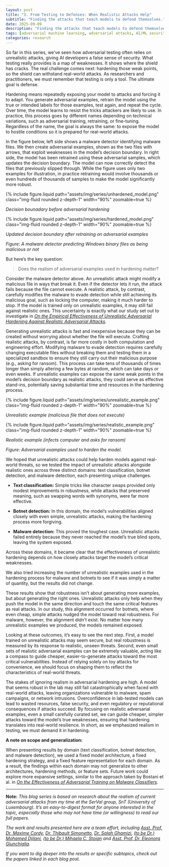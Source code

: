 ```yaml
---
layout: post
title: "3. From Testing to Defenses: When Realistic Attacks Help"
subtitle: "Finding the attacks that teach models to defend themselves."
date: 2025-09-09
description: "Finding the attacks that teach models to defend themselves."
tags: [adversarial machine learning, adversarial attacks, AI/ML security]
categories: research
---
```




So far in this series, we’ve seen how adversarial testing often relies on unrealistic attacks, giving AI developers a false sense of security. What testing really provides is a map of weaknesses. It shows where the shield has cracks. The real challenge comes next: hardening those weak points, so the shield can withstand real-world attacks. As researchers and practitioners, we must remember that testing is only a tool. The ultimate goal is defense.  

Hardening means repeatedly exposing your model to attacks and forcing it to adapt. You generate adversarial examples, retrain the model using the true or intended labels for those examples, test again, and repeat the cycle. Over time, the model learns to resist the tricks attackers are likely to use. In practice, this process goes by different names depending on technical variations, such as adversarial training, retraining, or fine-tuning. Regardless of the name, the goal is always the same: to expose the model to hostile conditions so it is prepared for real-world attacks.  

In the figure below, left side shows a malware detector identifying malware files. We then create adversarial examples, shown as the two files with arrows, that exploit weaknesses in the model’s decision boundary. In right side, the model has been retrained using these adversarial samples, which updates the decision boundary. The model can now correctly detect the files that previously slipped through. While the figure uses only two examples for illustration, in practice retraining would involve thousands or even hundreds of thousands of samples to make the model significantly more robust.  

<div class="row mt-3">
  <div class="col-sm mt-3 mt-md-0 text-center">
    {% include figure.liquid path="assets/img/series/unhardened_model.png" class="img-fluid rounded z-depth-1" width="90%" zoomable=true %}
    <p><em>Decision bounadary before adversarial hardening</em></p>
  </div>
  <div class="col-sm mt-3 mt-md-0 text-center">
    {% include figure.liquid path="assets/img/series/hardened_model.png" class="img-fluid rounded z-depth-1" width="90%" zoomable=true %}
    <p><em>Updated decision boundary after retraining on adversarial examples</em></p>
  </div>
</div>

*Figure: A malware detector predicting Windows binary files as being malicious or not*



But here’s the key question:  
> Does the realism of adversarial examples used in hardening matter? 

Consider the malware detector above. An unrealistic attack might modify a malicious file in ways that break it. Even if the detector lets it run, the attack fails because the file cannot execute. A realistic attack, by contrast, carefully modifies the malware to evade detection while still achieving its malicious goal, such as locking the computer, making it much harder to stop. If the model is trained only on unrealistic examples, it may still fail against realistic ones. This uncertainty is exactly what our study set out to investigate in _[On the Empirical Effectiveness of Unrealistic Adversarial Hardening Against Realistic Adversarial Attacks](https://ieeexplore.ieee.org/document/10179316)_.  


Generating unrealistic attacks is fast and inexpensive because they can be created without worrying about whether the file will execute. Crafting realistic attacks, by contrast, is far more costly in both computation and engineering effort. Modifying malware to evade detection requires carefully changing executable files without breaking them and testing them in a specialized sandbox to ensure they still carry out their malicious purpose (e.g., asking for ransom). This process can take tens of thousands of times longer than simply altering a few bytes at random, which can take days or even weeks. If unrealistic examples can expose the same weak points in the model’s decision boundary as realistic attacks, they could serve as effective stand-ins, potentially saving substantial time and resources in the hardening process.  


<div class="row mt-3">
  <div class="col-sm mt-3 mt-md-0 text-center">
    {% include figure.liquid path="assets/img/series/unrealistic_example.png" class="img-fluid rounded z-depth-1" width="90%" zoomable=true %}
    <p><em>Unrealistic example (malicious file that does not execute)</em></p>
  </div>
  <div class="col-sm mt-3 mt-md-0 text-center">
    {% include figure.liquid path="assets/img/series/realistic_example.png" class="img-fluid rounded z-depth-1" width="90%" zoomable=true %}
    <p><em>Realistic example (infects computer and asks for ransom)</em></p>
  </div>
</div>

<p class="text-center mt-2">
  <em>Figure: Adversarial examples used to harden the model.</em>
</p>

We hoped that unrealistic attacks could help harden models against real-world threats, so we tested the impact of unrealistic attacks alongside realistic ones across three distinct domains: text classification, botnet detection, and malware detection, each presenting unique challenges.  

- **Text classification:** Simple tricks like character swaps provided only modest improvements in robustness, while attacks that preserved meaning, such as swapping words with synonyms, were far more effective.  

- **Botnet detection:** In this domain, the model’s vulnerabilities aligned closely with even simple, unrealistic attacks, making the hardening process more forgiving.  

- **Malware detection:** This proved the toughest case. Unrealistic attacks failed entirely because they never reached the model’s true blind spots, leaving the system exposed.  

Across these domains, it became clear that the effectiveness of unrealistic hardening depends on how closely attacks target the model’s critical weaknesses.  

We also tried increasing the number of unrealistic examples used in the hardening process for malware and botnets to see if it was simply a matter of quantity, but the results did not change.  

These results show that robustness isn’t about generating more examples, but about generating the right ones. Unrealistic attacks only help when they push the model in the same direction and touch the same critical features as real attacks. In our study, this alignment occurred for botnets, where even cheap, simple attacks nudged the model toward real robustness. For malware, however, the alignment didn’t exist. No matter how many unrealistic examples we produced, the models remained exposed.  

Looking at these outcomes, it’s easy to see the next step. First, a model trained on unrealistic attacks may seem secure, but real robustness is measured by its response to realistic, unseen threats. Second, even small sets of realistic adversarial examples can be extremely valuable, acting like a compass to guide cheaper, easier-to-generate attacks toward the most critical vulnerabilities. Instead of relying solely on toy attacks for convenience, we should focus on shaping them to reflect the characteristics of real-world threats.  

The stakes of ignoring realism in adversarial hardening are high. A model that seems robust in the lab may still fail catastrophically when faced with real-world attacks, leaving organizations vulnerable to malware, spam campaigns, or network intrusions. Overconfidence in lab-tested models can lead to wasted resources, false security, and even regulatory or reputational consequences if attacks succeed. By focusing on realistic adversarial examples, even a small carefully curated set, we can guide cheaper, simpler attacks toward the model’s true weaknesses, ensuring that hardening translates into real-world resilience. In short, as we emphasized realism in testing, we must demand it in hardening.  

**A note on scope and generalization:**

When presenting results by domain (text classification, botnet detection, and malware detection), we used a fixed model architecture, a fixed hardening strategy, and a fixed feature representation for each domain. As a result, the findings within each domain may not generalize to other architectures, hardening methods, or feature sets. Future work could explore more expansive settings, similar to the approach taken by Bostani et al. in _[On the Effectiveness of Adversarial Training on Malware Classifiers](https://arxiv.org/abs/2412.18218)_.

---

**Note:** 
_This blog series is based on research about the realism of current adversarial attacks from my time at the SerVal group, SnT (University of Luxembourg). It’s an easy-to-digest format for anyone interested in the topic, especially those who may not have time (or willingness) to read our full papers._

_The work and results presented here are a team effort, including  [Asst. Prof. Dr. Maxime Cordy](https://maxcordy.github.io/), [Dr. Thibault Simonetto](https://scholar.google.com/citations?user=4RhGnOoAAAAJ&hl=en&oi=ao), [Dr. Salah Ghamizi](https://scholar.google.com/citations?user=UcvKgR0AAAAJ&hl=fr), [(to be Dr.) Mohamed Djilani](https://scholar.google.com/citations?user=KcGsVdIAAAAJ&hl=fr&oi=ao), [(to be Dr.) Mihaela C. Stoian](https://mihaela-stoian.github.io/) and [Asst. Prof. Dr. Eleonora Giunchiglia](https://egiunchiglia.github.io/)._
 
_If you want to dig deeper into the results or specific subtopics, check out the papers linked in each blog post._

